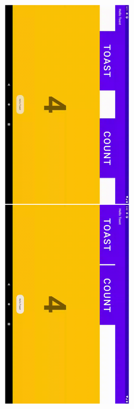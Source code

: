 <img src="gif/LayoutChallenge.gif" width="400" />
<img src="gif/LayoutChallengeland.gif" width="400" />